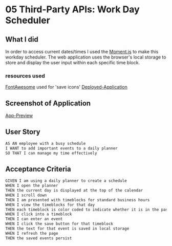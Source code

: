 # 05 Third-Party APIs: Work Day Scheduler

## What I did

In order to access current dates/times I used the [Moment.js](https://momentjs.com/) to make this workday scheduler. The web application uses the browser's local storage to store and display the user input within each specific time block. 

### resources used 

[FontAwesome](https://fontawesome.com/) used for 'save icons'
[Deployed-Application](https://savoryboi.github.io/work-scheduler/)

## Screenshot of Application
[App-Preview](./assets/app-screenshot.png)


## User Story

```md
AS AN employee with a busy schedule
I WANT to add important events to a daily planner
SO THAT I can manage my time effectively
```

## Acceptance Criteria

```md
GIVEN I am using a daily planner to create a schedule
WHEN I open the planner
THEN the current day is displayed at the top of the calendar
WHEN I scroll down
THEN I am presented with timeblocks for standard business hours
WHEN I view the timeblocks for that day
THEN each timeblock is color coded to indicate whether it is in the past, present, or future
WHEN I click into a timeblock
THEN I can enter an event
WHEN I click the save button for that timeblock
THEN the text for that event is saved in local storage
WHEN I refresh the page
THEN the saved events persist
```


